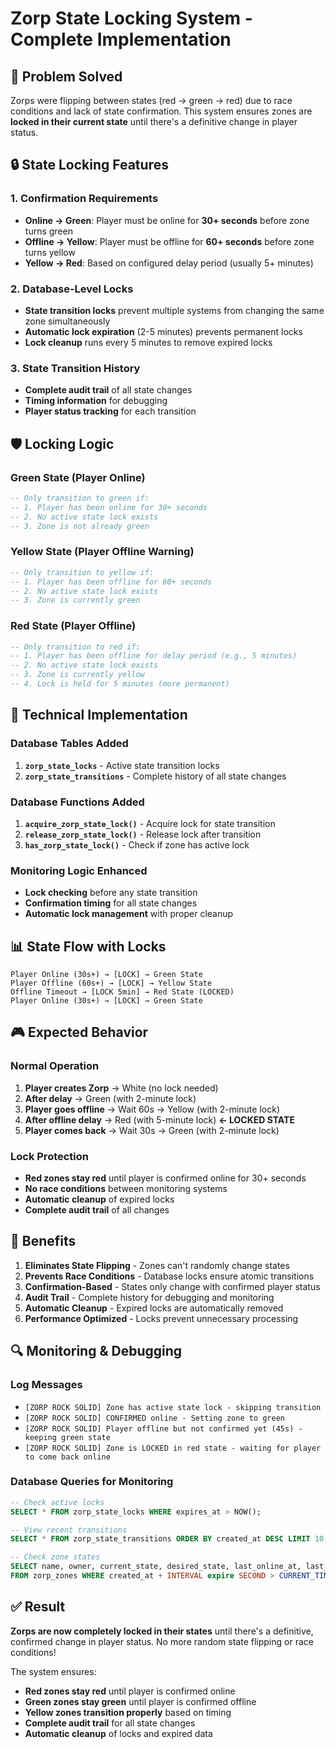 # Zorp State Locking System - Complete Implementation

## 🎯 Problem Solved
Zorps were flipping between states (red → green → red) due to race conditions and lack of state confirmation. This system ensures zones are **locked in their current state** until there's a definitive change in player status.

## 🔒 State Locking Features

### 1. **Confirmation Requirements**
- **Online → Green**: Player must be online for **30+ seconds** before zone turns green
- **Offline → Yellow**: Player must be offline for **60+ seconds** before zone turns yellow  
- **Yellow → Red**: Based on configured delay period (usually 5+ minutes)

### 2. **Database-Level Locks**
- **State transition locks** prevent multiple systems from changing the same zone simultaneously
- **Automatic lock expiration** (2-5 minutes) prevents permanent locks
- **Lock cleanup** runs every 5 minutes to remove expired locks

### 3. **State Transition History**
- **Complete audit trail** of all state changes
- **Timing information** for debugging
- **Player status tracking** for each transition

## 🛡️ Locking Logic

### Green State (Player Online)
```sql
-- Only transition to green if:
-- 1. Player has been online for 30+ seconds
-- 2. No active state lock exists
-- 3. Zone is not already green
```

### Yellow State (Player Offline Warning)
```sql
-- Only transition to yellow if:
-- 1. Player has been offline for 60+ seconds  
-- 2. No active state lock exists
-- 3. Zone is currently green
```

### Red State (Player Offline)
```sql
-- Only transition to red if:
-- 1. Player has been offline for delay period (e.g., 5 minutes)
-- 2. No active state lock exists
-- 3. Zone is currently yellow
-- 4. Lock is held for 5 minutes (more permanent)
```

## 🔧 Technical Implementation

### Database Tables Added
1. **`zorp_state_locks`** - Active state transition locks
2. **`zorp_state_transitions`** - Complete history of all state changes

### Database Functions Added
1. **`acquire_zorp_state_lock()`** - Acquire lock for state transition
2. **`release_zorp_state_lock()`** - Release lock after transition
3. **`has_zorp_state_lock()`** - Check if zone has active lock

### Monitoring Logic Enhanced
- **Lock checking** before any state transition
- **Confirmation timing** for all state changes
- **Automatic lock management** with proper cleanup

## 📊 State Flow with Locks

```
Player Online (30s+) → [LOCK] → Green State
Player Offline (60s+) → [LOCK] → Yellow State  
Offline Timeout → [LOCK 5min] → Red State (LOCKED)
Player Online (30s+) → [LOCK] → Green State
```

## 🎮 Expected Behavior

### Normal Operation
1. **Player creates Zorp** → White (no lock needed)
2. **After delay** → Green (with 2-minute lock)
3. **Player goes offline** → Wait 60s → Yellow (with 2-minute lock)
4. **After offline delay** → Red (with 5-minute lock) **← LOCKED STATE**
5. **Player comes back** → Wait 30s → Green (with 2-minute lock)

### Lock Protection
- **Red zones stay red** until player is confirmed online for 30+ seconds
- **No race conditions** between monitoring systems
- **Automatic cleanup** of expired locks
- **Complete audit trail** of all changes

## 🚀 Benefits

1. **Eliminates State Flipping** - Zones can't randomly change states
2. **Prevents Race Conditions** - Database locks ensure atomic transitions
3. **Confirmation-Based** - States only change with confirmed player status
4. **Audit Trail** - Complete history for debugging and monitoring
5. **Automatic Cleanup** - Expired locks are automatically removed
6. **Performance Optimized** - Locks prevent unnecessary processing

## 🔍 Monitoring & Debugging

### Log Messages
- `[ZORP ROCK SOLID] Zone has active state lock - skipping transition`
- `[ZORP ROCK SOLID] CONFIRMED online - Setting zone to green`
- `[ZORP ROCK SOLID] Player offline but not confirmed yet (45s) - keeping green state`
- `[ZORP ROCK SOLID] Zone is LOCKED in red state - waiting for player to come back online`

### Database Queries for Monitoring
```sql
-- Check active locks
SELECT * FROM zorp_state_locks WHERE expires_at > NOW();

-- View recent transitions
SELECT * FROM zorp_state_transitions ORDER BY created_at DESC LIMIT 10;

-- Check zone states
SELECT name, owner, current_state, desired_state, last_online_at, last_offline_at 
FROM zorp_zones WHERE created_at + INTERVAL expire SECOND > CURRENT_TIMESTAMP;
```

## ✅ Result

**Zorps are now completely locked in their states** until there's a definitive, confirmed change in player status. No more random state flipping or race conditions!

The system ensures:
- **Red zones stay red** until player is confirmed online
- **Green zones stay green** until player is confirmed offline  
- **Yellow zones transition properly** based on timing
- **Complete audit trail** for all state changes
- **Automatic cleanup** of locks and expired data

